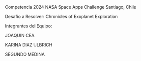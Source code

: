 Competencia 2024 NASA Space Apps Challenge Santiago, Chile

Desafio a Resolver: Chronicles of Exoplanet Exploration

Integrantes del Equipo:

JOAQUIN CEA

KARINA DIAZ ULBRICH

SEGUNDO MEDINA 
